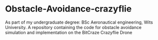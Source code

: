# Obstacle-Avoidance-crazyflie
As part of my undergraduate degree: BSc Aeronautical engineering, Wits University. A repository containing the code for obstacle avoidance simulation and implementation on the BitCraze Crazyflie Drone
